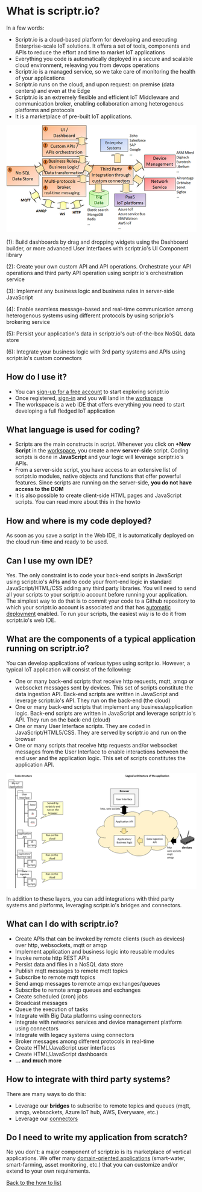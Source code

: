 # What is scriptr.io?

In a few words: 

- Scriptr.io is a cloud-based platform for developing and executing Enterprise-scale IoT solutions. It offers a set of tools, components and APIs to reduce the effort and time to market IoT applications
- Everything you code is automatically deployed in a secure and scalable cloud environment, releaving you from devops operations
- Scriptr.io is a managed service, so we take care of monitoring the health of your applications
- Scriptr.io runs on the cloud, and upon request: on premise (data centers) and even at the Edge
- Scriptr.io is an extremely flexible and efficient IoT Middleware and communication broker, enabling collaboration among heterogenous platforms and protocols
- It is a marketplace of pre-built IoT applications.

![scriptr.io features at a glance](./scriptr.io-iot-middleware.png)

(1): Build dashboards by drag and dropping widgets using the Dashboard builder, or more advanced User Interfaces with scriptr.io's UI Component library

(2): Create your own custom API and API operations. Orchestrate your API operations and third party API operation using scriptr.io's orchestration service

(3): Implement any business logic and business rules in server-side JavaScript 

(4): Enable seamless message-based and real-time communication among heterogenous systems using different protocols by using scripr.io's brokering service

(5): Persist your application's data in scriptr.io's out-of-the-box NoSQL data store

(6): Integrate your business logic with 3rd party systems and APIs using scriptr.io's custom connectors

## How do I use it?

- You can [sign-up for a free account](https://www.scriptr.io/register) to start exploring scriptr.io
- Once registered, [sign-in](https://www.scriptr.io/login) and you will land in the [workspace](https://www.scriptr.io/workspace)
- The workspace is a web IDE that offers everything you need to start developing a full fledged IoT application 

## What language is used for coding?

- Scripts are the main constructs in script. Whenever you click on **+New Script** in the [workspace](https://www.scriptr.io/workspace), you create a new **server-side** script. Coding scripts is done in **JavaScript** and your logic will leverage scriptr.io's APIs.
- From a server-side script, you have access to an extensive list of scriptr.io modules, native objects and functions that offer powerful features. Since scripts are running on the server-side, **you do not have access to the DOM**
- It is also possible to create client-side HTML pages and JavaScript scripts. You can read more about this in the howto

## How and where is my code deployed?

As soon as you save a script in the Web IDE, it is automatically deployed on the cloud run-time and ready to be used.

## Can I use my own IDE?

Yes. The only constraint is to code your back-end scripts in JavaScript using scriptr.io's APIs and to code your front-end logic in standard JavaScript/HTML/CSS adding any third party libraries. You will need to send all your scripts to your scriptr.io account before running your application. The simplest way to do that is to commit your code to a Github repository to which your scriptr.io account is associated and that has [automatic deployment](https://www.scriptr.io/documentation#documentation-AutomaticDeployment) enabled. To run your scripts, the easiest way is to do it from scriptr.io's web IDE.

## What are the components of a typical application running on scriptr.io?

You can develop applications of various types using scritpr.io. However, a typical IoT application will consist of the following:
- One or many back-end scripts that receive http requests, mqtt, amqp or websocket messages sent by devices. This set of scripts constitute the data ingestion API. Back-end scripts are written in JavaScript and leverage scriptr.io's API. They run on the back-end (the cloud)
- One or many back-end scripts that implement any business/application logic. Back-end scripts are written in JavaScript and leverage scriptr.io's API. They run on the back-end (cloud)
- One or many User Interface scripts. They are coded in JavaScript/HTML5/CSS. They are served by scriptr.io and run on the browser
- One or many scripts that receive http requests and/or websocket messages from the User Interface to enable interactions between the end user and the application logic. This set of scripts constitutes the application API.

![Typical scriptr.io IoT application, code structure and architecture](./typical_iot_app.png)

In addition to these layers, you can add integrations with third party systems and platforms, leveraging scriptr.io's bridges and connectors.

## What can I do with scriptr.io?

- Create APIs that can be invoked by remote clients (such as devices) over http, websockets, mqtt or amqp
- Implement application and business logic into reusable modules
- Invoke remote http REST APIs
- Persist data and files in a NoSQL data store
- Publish mqtt messages to remote mqtt topics
- Subscribe to remote mqtt topics
- Send amqp messages to remote amqp exchanges/queues
- Subscribe to remote amqp queues and exchanges
- Create scheduled (cron) jobs 
- Broadcast messages
- Queue the execution of tasks
- Integrate with Big Data platforms using connectors
- Integrate with networks services and device management platform using connectors
- Integrate with legacy systems using connectors
- Broker messages among different protocols in real-time
- Create HTML/JavaScript user interfaces
- Create HTML/JavaScript dashboards
- **... and much more**

## How to integrate with third party systems?

There are many ways to do this:
- Leverage our **bridges** to subscribe to remote topics and queues (mqtt, amqp, websockets, Azure IoT hub, AWS, Everyware, etc.)
- Leverage our [connectors](https://github.com/scriptrdotio?tab=repositories)

## Do I need to write my application from scratch?

No you don't: a major component of scriptr.io is its marketplace of vertical applications. We offer many [domain-oriented applications](https://github.com/scriptrdotio?tab=repositories) (smart-water, smart-farming, asset monitoring, etc.) that you can customize and/or extend to your own requirements.

[Back to the how to list](https://github.com/scriptrdotio/howto/blob/master/README.md)
